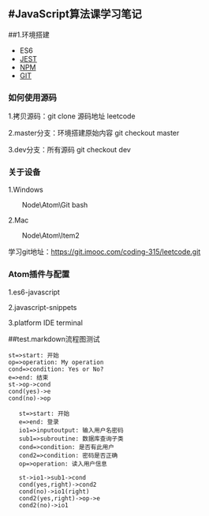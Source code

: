 #JavaScript算法课学习笔记
---
##1.环境搭建
- ES6
- [JEST](https://jestjs.io/zh-Hans/)
- [NPM](https://www.npmjs.com/)
- [GIT](https://git-scm.com/)

### 如何使用源码
1.拷贝源码：git clone 源码地址 leetcode

2.master分支：环境搭建原始内容 git checkout master

3.dev分支：所有源码 git checkout dev

### 关于设备
1.Windows

&emsp;&emsp;Node\Atom\Git bash

2.Mac

&emsp;&emsp;Node\Atom\Item2

学习git地址：https://git.imooc.com/coding-315/leetcode.git


### Atom插件与配置
1.es6-javascript

2.javascript-snippets

3.platform IDE terminal










##test.markdown流程图测试

```flow
st=>start: 开始
op=>operation: My operation
cond=>condition: Yes or No?
e=>end: 结束
st->op->cond
cond(yes)->e
cond(no)->op
```




 ```flow
    st=>start: 开始
    e=>end: 登录
    io1=>inputoutput: 输入用户名密码
    sub1=>subroutine: 数据库查询子类
    cond=>condition: 是否有此用户
    cond2=>condition: 密码是否正确
    op=>operation: 读入用户信息

    st->io1->sub1->cond
    cond(yes,right)->cond2
    cond(no)->io1(right)
    cond2(yes,right)->op->e
    cond2(no)->io1
    

 ```